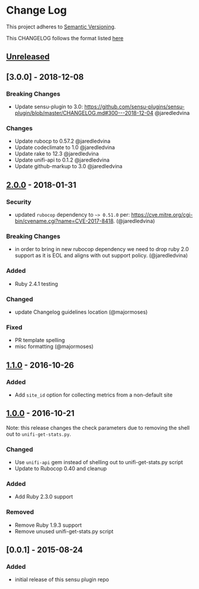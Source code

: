 # Change Log
This project adheres to [Semantic Versioning](http://semver.org/).

This CHANGELOG follows the format listed [here](https://github.com/sensu-plugins/community/blob/master/HOW_WE_CHANGELOG.md)

## [Unreleased]

## [3.0.0] - 2018-12-08
### Breaking Changes
- Update sensu-plugin to 3.0: https://github.com/sensu-plugins/sensu-plugin/blob/master/CHANGELOG.md#300---2018-12-04 @jaredledvina

### Changes
- Update rubocp to 0.57.2 @jaredledvina
- Update codeclimate to 1.0 @jaredledvina
- Update rake to 12.3 @jaredledvina
- Update unifi-api to 0.1.2 @jaredledvina
- Update github-markup to 3.0 @jaredledvina


## [2.0.0] - 2018-01-31
### Security
- updated `rubocop` dependency to `~> 0.51.0` per: https://cve.mitre.org/cgi-bin/cvename.cgi?name=CVE-2017-8418. (@jaredledvina)

### Breaking Changes
- in order to bring in new rubocop dependency we need to drop ruby 2.0 support as it is EOL and aligns with out support policy. (@jaredledvina)

### Added
- Ruby 2.4.1 testing

### Changed
- update Changelog guidelines location (@majormoses)

### Fixed
- PR template spelling
- misc formatting (@majormoses)

## [1.1.0] - 2016-10-26
### Added
- Add `site_id` option for collecting metrics from a non-default site

## [1.0.0] - 2016-10-21

Note: this release changes the check parameters due to removing the shell out to `unifi-get-stats.py`.

### Changed
- Use `unifi-api` gem instead of shelling out to unifi-get-stats.py script
- Update to Rubocop 0.40 and cleanup

### Added
- Add Ruby 2.3.0 support

### Removed
- Remove Ruby 1.9.3 support
- Remove unused unifi-get-stats.py script

## [0.0.1] - 2015-08-24
### Added
- initial release of this sensu plugin repo

[Unreleased]: https://github.com/sensu-plugins/sensu-plugins-ubiquiti/compare/3.0.0...HEAD
[2.0.0]: https://github.com/sensu-plugins/sensu-plugins-ubiquiti/compare/2.0.0...3.0.0
[2.0.0]: https://github.com/sensu-plugins/sensu-plugins-ubiquiti/compare/1.1.0...2.0.0
[1.1.0]: https://github.com/sensu-plugins/sensu-plugins-ubiquiti/compare/1.0.0...1.1.0
[1.0.0]: https://github.com/sensu-plugins/sensu-plugins-ubiquiti/compare/0.0.1...1.0.0
